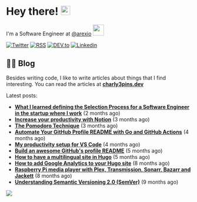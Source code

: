 
# Hey there! <img src="https://media.giphy.com/media/hvRJCLFzcasrR4ia7z/giphy.gif" width="25px">

I'm a Software Engineer at <a href="https://github.com/arexio">@arexio</a> <img src="https://media.giphy.com/media/WUlplcMpOCEmTGBtBW/giphy.gif" width="30">

[![Twitter](https://img.shields.io/badge/Twitter-1DA1F2?style=for-the-badge&logo=twitter&logoColor=white)](https://twitter.com/intent/follow?screen_name=charly3pins)
[![RSS](https://img.shields.io/badge/RSS-FFA500?style=for-the-badge&logo=rss&logoColor=white)](https://charly3pins.dev)
[![DEV.to](https://img.shields.io/badge/dev.to-0A0A0A?style=for-the-badge&logo=dev.to&logoColor=white)](https://dev.to/charly3pins)
[![Linkedin](https://img.shields.io/badge/LinkedIn-0077B5?style=for-the-badge&logo=linkedin&logoColor=white)](https://www.linkedin.com/in/carlesfuste/)

## 👨‍💻 Blog

Besides writing code, I like to write articles about things that I find interesting. You can read the articles at **[charly3pins.dev](https://charly3pins.dev)**

Latest posts:
- **[What I learned defining the Selection Process for a Software Engineer in the startup where I work](https://charly3pins.dev/blog/what-i-learned-defining-the-selection-process-for-a-software-engineer-in-the-startup-where-i-work/)** (2 months ago)
- **[Increase your productivity with Notion](https://charly3pins.dev/blog/increase-your-productivity-with-notion/)** (3 months ago)
- **[The Pomodoro Technique](https://charly3pins.dev/blog/the-pomodoro-technique/)** (3 months ago)
- **[Automate Your GitHub Profile README with Go and GitHub Actions](https://charly3pins.dev/blog/automate-your-github-profile-readme-with-go-and-github-actions/)** (4 months ago)
- **[My productivity setup for VS Code](https://charly3pins.dev/blog/my-productivity-setup-for-vs-code/)** (4 months ago)
- **[Build an awesome GitHub's profile README](https://charly3pins.dev/blog/build-an-awesome-github-profile-readme/)** (5 months ago)
- **[How to have a multilingual site in Hugo](https://charly3pins.dev/blog/how-to-have-a-multilingual-site-in-hugo/)** (5 months ago)
- **[How to add Google Analytics to your Hugo site](https://charly3pins.dev/blog/how-to-add-google-analytics-to-your-hugo-site/)** (8 months ago)
- **[Raspberry Pi media player with Plex, Transmission, Sonarr, Bazarr and Jackett](https://charly3pins.dev/blog/raspberry-pi-media-player-with-plex-transmission-sonarr-bazarr-and-jackett/)** (8 months ago)
- **[Understanding Semantic Versioning 2.0 (SemVer)](https://charly3pins.dev/blog/understanding-semantic-versionin-2.0-semver/)** (9 months ago)


![](https://media.giphy.com/media/OPYnG3Xf8zLag/giphy.gif)